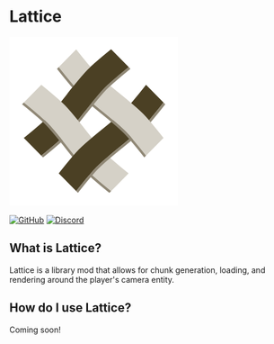 # Lattice

![](https://github.com/LazuriteMC/Lattice/blob/main/src/main/resources/assets/lattice/icon.png?raw=true)

[![GitHub](https://img.shields.io/github/license/LazuriteMC/Lattice?color=A31F34&label=License&labelColor=8A8B8C)](https://github.com/LazuriteMC/Lattice/blob/main/LICENSE)
[![Discord](https://img.shields.io/discord/719662192601071747?color=7289DA&label=Discord&labelColor=2C2F33&logo=Discord)](https://discord.gg/NNPPHN7b3P)

## What is Lattice?

Lattice is a library mod that allows for chunk generation, loading, and rendering around the player's camera entity.

## How do I use Lattice?

Coming soon!
